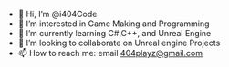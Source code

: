 - 👋 Hi, I’m @i404Code
- 👀 I’m interested in Game Making and Programming
- 🌱 I’m currently learning C#,C++, and Unreal Engine
- 💞️ I’m looking to collaborate on Unreal engine Projects
- 📫 How to reach me: email 404playz@gmail.com

<!---
i404Code/i404Code is a ✨ special ✨ repository because its `README.md` (this file) appears on your GitHub profile.
You can click the Preview link to take a look at your changes.
--->
